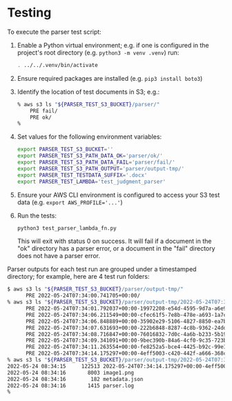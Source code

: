 # Testing

To execute the parser test script:

1. Enable a Python virtual environment; e.g. if one is configured in the
    project's root directory (e.g. `python3 -m venv .venv`) run:

    ```bash
    . ../../.venv/bin/activate
    ```

2. Ensure required packages are installed (e.g. `pip3 install boto3`)

3. Identify the location of test documents in S3; e.g.:

    ```bash
    % aws s3 ls "${PARSER_TEST_S3_BUCKET}/parser/"
        PRE fail/
        PRE ok/
    %
    ```

4. Set values for the following environment variables:

    ```bash
    export PARSER_TEST_S3_BUCKET=''
    export PARSER_TEST_S3_PATH_DATA_OK='parser/ok/'
    export PARSER_TEST_S3_PATH_DATA_FAIL='parser/fail/'
    export PARSER_TEST_S3_PATH_OUTPUT='parser/output-tmp/'
    export PARSER_TEST_TESTDATA_SUFFIX='.docx'
    export PARSER_TEST_LAMBDA='test_judgment_parser'
    ```

5. Ensure your AWS CLI environment is configured to access your S3 test data
    (e.g. `export AWS_PROFILE='...'`)

6. Run the tests:

    ```bash
    python3 test_parser_lambda_fn.py
    ```

    This will exit with status 0 on success. It will fail if a document in the
    "ok" directory has a parser error, or a document in the "fail" directory
    does not have a parser error. 

Parser outputs for each test run are grouped under a timestamped directory;
for example, here are 4 test run folders:

```bash
$ aws s3 ls "${PARSER_TEST_S3_BUCKET}/parser/output-tmp/"
      PRE 2022-05-24T07:34:00.741705+00:00/
% aws s3 ls "${PARSER_TEST_S3_BUCKET}/parser/output-tmp/2022-05-24T07:34:00.741705+00:00/" 
      PRE 2022-05-24T07:34:01.792037+00:00-19972208-e54d-4595-9d7a-a6e990913833/
      PRE 2022-05-24T07:34:06.211549+00:00-cfec61f5-7e8b-478e-a693-1a7cf63f7beb/
      PRE 2022-05-24T07:34:06.848889+00:00-35902e29-5106-4827-8850-ea7bd958a949/
      PRE 2022-05-24T07:34:07.631693+00:00-222b6848-8287-4c8b-9362-24dd86dbc2fa/
      PRE 2022-05-24T07:34:08.716847+00:00-76016832-7d0c-4a6b-b233-5b19e97673f9/
      PRE 2022-05-24T07:34:09.341091+00:00-9bec390b-84a6-4cf0-9c35-723b7253fe8e/
      PRE 2022-05-24T07:34:11.263554+00:00-fe8252a5-bce4-4425-b92c-99e180babd65/
      PRE 2022-05-24T07:34:14.175297+00:00-4eff5003-c420-442f-a666-368c31c7ab0c/
% aws s3 ls "${PARSER_TEST_S3_BUCKET}/parser/output-tmp/2022-05-24T07:34:00.741705+00:00/2022-05-24T07:34:14.175297+00:00-4eff5003-c420-442f-a666-368c31c7ab0c/"
2022-05-24 08:34:15     122513 2022-05-24T07:34:14.175297+00:00-4eff5003-c420-442f-a666-368c31c7ab0c.xml
2022-05-24 08:34:16       8003 image1.png
2022-05-24 08:34:16        182 metadata.json
2022-05-24 08:34:16       1415 parser.log
%
```
